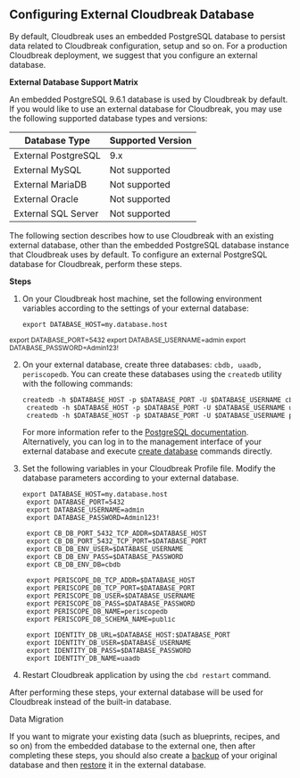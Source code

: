 ## Configuring External Cloudbreak Database

By default, Cloudbreak uses an embedded PostgreSQL database to persist data related to Cloudbreak
configuration, setup and so on. For a production Cloudbreak deployment, we suggest that you configure an external database. 

**External Database Support Matrix**

An embedded PostgreSQL 9.6.1 database is used by Cloudbreak by default. If you would like to
use an external database for Cloudbreak, you may use the following supported database types and versions: 

| Database Type | Supported Version |
|---|---| 
| External PostgreSQL | 9.x |
| External MySQL | Not supported |
| External MariaDB | Not supported |
| External Oracle | Not supported |
| External SQL Server | Not supported |

The following section describes how to use Cloudbreak with an existing external database, other than
the embedded PostgreSQL database instance that Cloudbreak uses by default. To configure an external PostgreSQL database for Cloudbreak, perform these steps. 

**Steps**

1. On your Cloudbreak host machine, set the following environment variables according to the settings of your external database: 

    <pre><small>export DATABASE_HOST=my.database.host
export DATABASE_PORT=5432
export DATABASE_USERNAME=admin
export DATABASE_PASSWORD=Admin123!
    </small></pre>
 
2. On your external database, create three databases: `cbdb, uaadb, periscopedb`. You can create these databases using the `createdb` utility with the following commands:
   
    <pre><small>createdb -h $DATABASE_HOST -p $DATABASE_PORT -U $DATABASE_USERNAME cbdb
    createdb -h $DATABASE_HOST -p $DATABASE_PORT -U $DATABASE_USERNAME uaadb
    createdb -h $DATABASE_HOST -p $DATABASE_PORT -U $DATABASE_USERNAME periscopedb</small></pre>
            
    For more information refer to the [PostgreSQL documentation](https://www.postgresql.org/docs/9.6/static/app-createdb.html).   
    Alternatively, you can log in to the management interface of your external database and execute [create database](https://www.postgresql.org/docs/9.6/static/sql-createdatabase.html) commands directly. 
     
     
3. Set the following variables in your Cloudbreak Profile file. Modify the database parameters according to your external database.

    <pre><small>export DATABASE_HOST=my.database.host
    export DATABASE_PORT=5432
    export DATABASE_USERNAME=admin
    export DATABASE_PASSWORD=Admin123!
    
    export CB_DB_PORT_5432_TCP_ADDR=$DATABASE_HOST
    export CB_DB_PORT_5432_TCP_PORT=$DATABASE_PORT
    export CB_DB_ENV_USER=$DATABASE_USERNAME
    export CB_DB_ENV_PASS=$DATABASE_PASSWORD
    export CB_DB_ENV_DB=cbdb
    
    export PERISCOPE_DB_TCP_ADDR=$DATABASE_HOST
    export PERISCOPE_DB_TCP_PORT=$DATABASE_PORT
    export PERISCOPE_DB_USER=$DATABASE_USERNAME
    export PERISCOPE_DB_PASS=$DATABASE_PASSWORD
    export PERISCOPE_DB_NAME=periscopedb
    export PERISCOPE_DB_SCHEMA_NAME=public
    
    export IDENTITY_DB_URL=$DATABASE_HOST:$DATABASE_PORT
    export IDENTITY_DB_USER=$DATABASE_USERNAME
    export IDENTITY_DB_PASS=$DATABASE_PASSWORD
    export IDENTITY_DB_NAME=uaadb</small></pre>
    

3. Restart Cloudbreak application by using the `cbd restart` command. 

After performing these steps, your external database will be used for Cloudbreak instead of the built-in database. 

<div class="note">		
<p class="first admonition-title">Data Migration</p>  
<p class="last"> If you want to migrate your existing data (such as  blueprints, recipes, and so on) from the embedded database to the external one, then after completing these steps, you should also create a <a href="../cb-migrate/#back-up-cloudbreak-database">backup</a> of your original database and then <a href="../cb-migrate#populate-database-with-dump-from-original-cloudbreak-instance">restore</a> it in the external database.   		
</p>		
</div>


